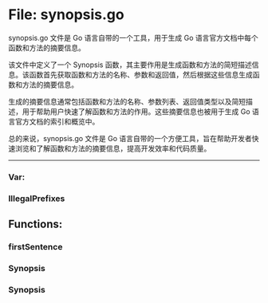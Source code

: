 # File: synopsis.go

synopsis.go 文件是 Go 语言自带的一个工具，用于生成 Go 语言官方文档中每个函数和方法的摘要信息。

该文件中定义了一个 Synopsis 函数，其主要作用是生成函数和方法的简短描述信息。该函数首先获取函数和方法的名称、参数和返回值，然后根据这些信息生成函数和方法的摘要信息。

生成的摘要信息通常包括函数和方法的名称、参数列表、返回值类型以及简短描述，用于帮助用户快速了解函数和方法的作用。这些摘要信息也被用于生成 Go 语言官方文档的索引和概览中。

总的来说，synopsis.go 文件是 Go 语言自带的一个方便工具，旨在帮助开发者快速浏览和了解函数和方法的摘要信息，提高开发效率和代码质量。




---

### Var:

### IllegalPrefixes





## Functions:

### firstSentence





### Synopsis





### Synopsis





